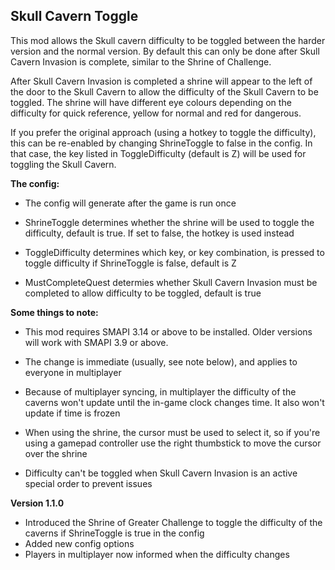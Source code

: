 ## Skull Cavern Toggle

This mod allows the Skull cavern difficulty to be toggled between the harder version and the normal version. By default this can only be done after Skull Cavern Invasion is complete, similar to the Shrine of Challenge.

After Skull Cavern Invasion is completed a shrine will appear to the left of the door to the Skull Cavern to allow the difficulty of the Skull Cavern to be toggled. The shrine will have different eye colours depending on the difficulty for quick reference, yellow for normal and red for dangerous.

If you prefer the original approach (using a hotkey to toggle the difficulty), this can be re-enabled by changing ShrineToggle to false in the config. In that case, the key listed in ToggleDifficulty (default is Z) will be used for toggling the Skull Cavern.

**The config:**

- The config will generate after the game is run once

- ShrineToggle determines whether the shrine will be used to toggle the difficulty, default is true. If set to false, the hotkey is used instead

- ToggleDifficulty determines which key, or key combination, is pressed to toggle difficulty if ShrineToggle is false, default is Z

- MustCompleteQuest determies whether Skull Cavern Invasion must be completed to allow difficulty to be toggled, default is true

**Some things to note:**

- This mod requires SMAPI 3.14 or above to be installed. Older versions will work with SMAPI 3.9 or above.

- The change is immediate (usually, see note below), and applies to everyone in multiplayer

- Because of multiplayer syncing, in multiplayer the difficulty of the caverns won't update until the in-game clock changes time. It also won't update if time is frozen

- When using the shrine, the cursor must be used to select it, so if you're using a gamepad controller use the right thumbstick to move the cursor over the shrine

- Difficulty can't be toggled when Skull Cavern Invasion is an active special order to prevent issues


**Version 1.1.0**
- Introduced the Shrine of Greater Challenge to toggle the difficulty of the caverns if ShrineToggle is true in the config
- Added new config options
- Players in multiplayer now informed when the difficulty changes
